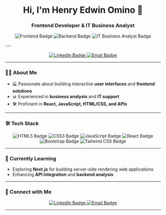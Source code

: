 <h1 align="center">Hi, I'm Henry Edwin Omino 👋</h1>
<h3 align="center">Frontend Developer & IT Business Analyst</h3>

<p align="center">
  <img src="https://img.shields.io/badge/Frontend-React-blue" alt="Frontend Badge">
  <img src="https://img.shields.io/badge/Backend-API-yellowgreen" alt="Backend Badge">
  <img src="https://img.shields.io/badge/Business_Analyst-IT-blueviolet" alt="IT Business Analyst Badge">
</p>
---
<p align="center">
  <a href="https://www.linkedin.com/me?trk=p_mwlite_feed-secondary_nav/">
    <img src="https://img.shields.io/badge/LinkedIn-Connect-blue" alt="LinkedIn Badge"/>
  </a>
  <a href="mailto:henryedwin@gmail.com">
    <img src="https://img.shields.io/badge/Email-Contact-red" alt="Email Badge"/>
  </a>
</p>

---

### 👨‍💻 About Me
- 💻 Passionate about building interactive **user interfaces** and **frontend solutions**
- 📊 Experienced in **business analysis** and **IT support**
- 🛠️ Proficient in **React, JavaScript, HTML/CSS, and APIs**

---

### 🛠️ Tech Stack
<p align="center">
  <img src="https://img.shields.io/badge/HTML5-E34F26?style=for-the-badge&logo=html5&logoColor=white" alt="HTML5 Badge"/>
  <img src="https://img.shields.io/badge/CSS3-1572B6?style=for-the-badge&logo=css3&logoColor=white" alt="CSS3 Badge"/>
  <img src="https://img.shields.io/badge/JavaScript-F7DF1E?style=for-the-badge&logo=javascript&logoColor=black" alt="JavaScript Badge"/>
  <img src="https://img.shields.io/badge/React-61DAFB?style=for-the-badge&logo=react&logoColor=black" alt="React Badge"/>
  <img src="https://img.shields.io/badge/Bootstrap-563D7C?style=for-the-badge&logo=bootstrap&logoColor=white" alt="Bootstrap Badge"/>
  <img src="https://img.shields.io/badge/Tailwind_CSS-38B2AC?style=for-the-badge&logo=tailwind-css&logoColor=white" alt="Tailwind CSS Badge"/>
</p>

---

### 🌱 Currently Learning
- Exploring **Next.js** for building server-side rendering web applications
- Enhancing **API integration** and **backend analysis**

---

### 🤝 Connect with Me
<p align="center">
  <a href="https://www.linkedin.com/in/henryedwinomino/">
    <img src="https://img.shields.io/badge/LinkedIn-Connect-blue?style=for-the-badge" alt="LinkedIn Badge"/>
  </a>
  <a href="mailto:henryedwin@gmail.com">
    <img src="https://img.shields.io/badge/Email-Contact-red?style=for-the-badge" alt="Email Badge"/>
  </a>
</p>

---

